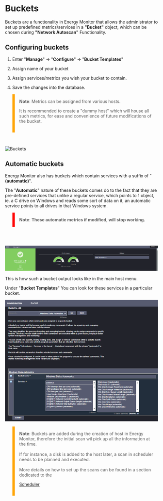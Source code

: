 # Buckets

Buckets are a functionality in Energy Monitor that allows the administrator to set up predefined metrics/services in a **"Bucket"** object, which can be chosen during **"Network Autoscan"** Functionality.

## Configuring buckets

1. Enter "**Manage**" -> "**Configure**" -> "**Bucket Templates**"

2. Assign name of your bucket

3. Assign services/metrics you wish your bucket to contain. 

4. Save the changes into the database.

<blockquote style="border-left: 8px solid orange; padding: 15px;"> <b>Note</b>: 
Metrics can be assigned from various hosts. 

It is recommended to create a "dummy host" which will house all such metrics, for ease and convenience of future modifications of the bucket. 
</blockquote>
<br>

![Buckets](/media/05_00_12_01_Buckets.png)


## Automatic buckets

Energy Monitor also has buckets which contain services with a suffix of "**(automatic)**".

The "**Automatic**" nature of these buckets comes do to the fact that they are pre-defined services that unlike a regular service, which points to 1 object, ie. a C drive on Windows and reads some sort of data on it, an automatic service points to all drives in that Windows system. 

<blockquote style="border-left: 8px solid red; padding: 15px;"> <b>Note</b>: 
<b>These automatic metrics if modified, will stop working.</b> 
</blockquote>
<br></br>

![Buckets](/media/05_00_12_02_Buckets.png)

This is how such a bucket output looks like in the main host menu.

Under "**Bucket Templates**" You can look for these services in a particular bucket.

![Buckets](/media/05_00_12_03_Buckets.png)



<blockquote style="border-left: 8px solid orange; padding: 15px;"> <b>Note</b>: 
Buckets are added during the creation of host in Energy Monitor, therefore the initial scan wil pick up all the information at the time.
<br></br>
If for instance, a disk is added to the host later, a scan in scheduler needs to be planned and executed.
<br></br>
More details on how to set up the scans can be found in a section dedicated to the

[Scheduler](https://kb.monitor.energylogserver.com/en/latest/05-00-00-System_Configuration/05-00-11-Scheduler.html#scheduler)
</blockquote>

